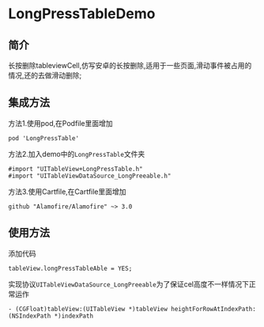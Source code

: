 # LongPressTableDemo

## 简介
长按删除tableviewCell,仿写安卓的长按删除,适用于一些页面,滑动事件被占用的情况,还的去做滑动删除;

## 集成方法
方法1.使用pod,在Podfile里面增加

```
pod 'LongPressTable'
```
方法2.加入demo中的`LongPressTable`文件夹

```
#import "UITableView+LongPressTable.h"
#import "UITableViewDataSource_LongPreeable.h"
```
方法3.使用Cartfile,在Cartfile里面增加

```
github "Alamofire/Alamofire" ~> 3.0
```

## 使用方法
添加代码

```
tableView.longPressTableAble = YES;
```

实现协议`UITableViewDataSource_LongPreeable`为了保证cel高度不一样情况下正常运作

```
- (CGFloat)tableView:(UITableView *)tableView heightForRowAtIndexPath:(NSIndexPath *)indexPath
```


